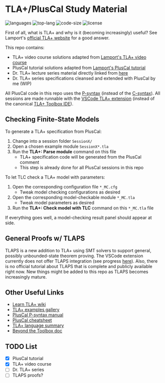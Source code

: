# TLA+/PlusCal Study Material

![languages](https://img.shields.io/github/languages/count/josehu07/learn-tla?color=green)
![top-lang](https://img.shields.io/github/languages/top/josehu07/learn-tla?color=purple)
![code-size](https://img.shields.io/github/languages/code-size/josehu07/learn-tla?color=lightgrey)
![license](https://img.shields.io/github/license/josehu07/learn-tla)

First of all, what is TLA+ and why is it (becoming increasingly) useful? See Lamport's [official TLA+ website](https://lamport.azurewebsites.net/tla/tla.html) for a good answer.

This repo contains:

* TLA+ video course solutions adapted from [Lamport's TLA+ video course](https://lamport.azurewebsites.net/video/videos.html)
* PlusCal tutorial solutions adapted from [Lamport's PlusCal tutorial](https://lamport.azurewebsites.net/tla/tutorial/contents.html)
* Dr. TLA+ lecture series material directly linked from [here](https://github.com/tlaplus/DrTLAPlus/tree/master)
* Dr. TLA+ series specifications cleansed and extended with PlusCal by me (WIP)

All PlusCal code in this repo uses the [P-syntax](https://lamport.azurewebsites.net/tla/p-manual.pdf) (instead of the [C-syntax](https://lamport.azurewebsites.net/tla/c-manual.pdf)). All sessions are made runnable with the [VSCode TLA+ extension](https://github.com/tlaplus/vscode-tlaplus) (instead of the canonical [TLA+ Toolbox IDE](https://lamport.azurewebsites.net/tla/toolbox.html)).

## Checking Finite-State Models

To generate a TLA+ specification from PlusCal:

1. Change into a session folder `SessionX/`
2. Open a chosen example module `SessionX*.tla`
3. Run the **TLA+: Parse module** command on this file
    * TLA+ specification code will be generated from the PlusCal comment
    * This step is already done for all PlusCal sessions in this repo

To let TLC check a TLA+ model with parameters:

1. Open the corresponding configuration file `*_MC.cfg`
    * Tweak model checking configurations as desired
2. Open the corresponding model-checkable module `*_MC.tla`
    * Tweak model parameters as desired
3. Run the **TLA+: Check model with TLC** command on this `*_MC.tla` file

If everything goes well, a model-checking result panel should appear at side.

## General Proofs w/ TLAPS

TLAPS is a new addition to TLA+ using SMT solvers to support general, possibly unbounded-state theorem proving. The VSCode extension currently does not offer TLAPS integration (see progress [here](https://github.com/tlaplus/vscode-tlaplus/issues/153)). Also, there is no official tutorial about TLAPS that is complete and publicly available right now. New things might be added to this repo as TLAPS becomes increasingly mature.

## Other Useful Links

* [Learn TLA+ wiki](https://learntla.com/index.html)
* [TLA+ examples gallery](https://github.com/tlaplus/Examples)
* [PlusCal P-syntax manual](https://lamport.azurewebsites.net/tla/p-manual.pdf)
* [PlusCal cheatsheet](https://d3s.mff.cuni.cz/f/teaching/nswi101/old/pluscal.pdf)
* [TLA+ language summary](https://lamport.azurewebsites.net/tla/summary.pdf)
* [Beyond the Toolbox doc](https://learntla.com/topics/cli.html)

## TODO List

* [x] PlusCal tutorial
* [x] TLA+ video course
* [ ] Dr. TLA+ series
* [ ] TLAPS proofs?
